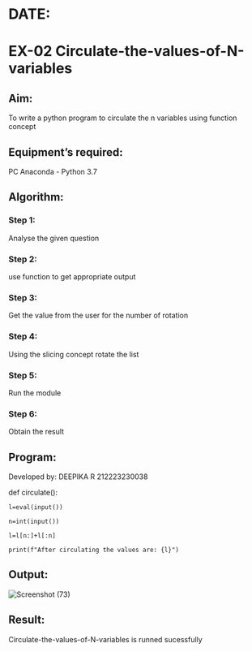 # DATE:
# EX-02 Circulate-the-values-of-N-variables
## Aim:
To write a python program to circulate the n variables using function concept
## Equipment’s required:
PC
Anaconda - Python 3.7
## Algorithm: 
### Step 1: 
Analyse the given question

### Step 2: 
use function to get appropriate output

### Step 3: 
Get the value from the user for the number of rotation

### Step 4: 
Using the slicing concept rotate the list

### Step 5: 
Run the module

### Step 6: 
Obtain the result

## Program:
Developed by: DEEPIKA R
212223230038

def circulate():

    l=eval(input())
    
    n=int(input())
    
    l=l[n:]+l[:n]
    
    print(f"After circulating the values are: {l}")
## Output:
![Screenshot (73)](https://github.com/user-attachments/assets/e9f89eb2-2fa9-4b53-b58f-706ab042ba2f)

## Result:
Circulate-the-values-of-N-variables is runned sucessfully

